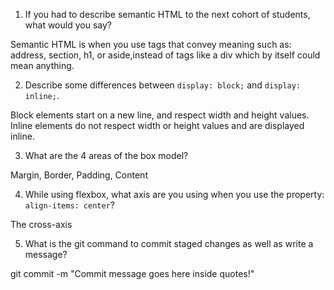 1. If you had to describe semantic HTML to the next cohort of students, what would you say?

Semantic HTML is when you use tags that convey meaning such as: address, section, h1, or aside,instead of tags like a div which by itself could mean anything.

2. Describe some differences between ```display: block;``` and ```display: inline;```.

Block elements start on a new line, and respect width and height values.
Inline elements do not respect width or height values and are displayed inline.

3. What are the 4 areas of the box model?

Margin, Border, Padding, Content

4. While using flexbox, what axis are you using when you use the property: ```align-items: center```?

The cross-axis

5. What is the git command to commit staged changes as well as write a message? 

git commit -m "Commit message goes here inside quotes!"
